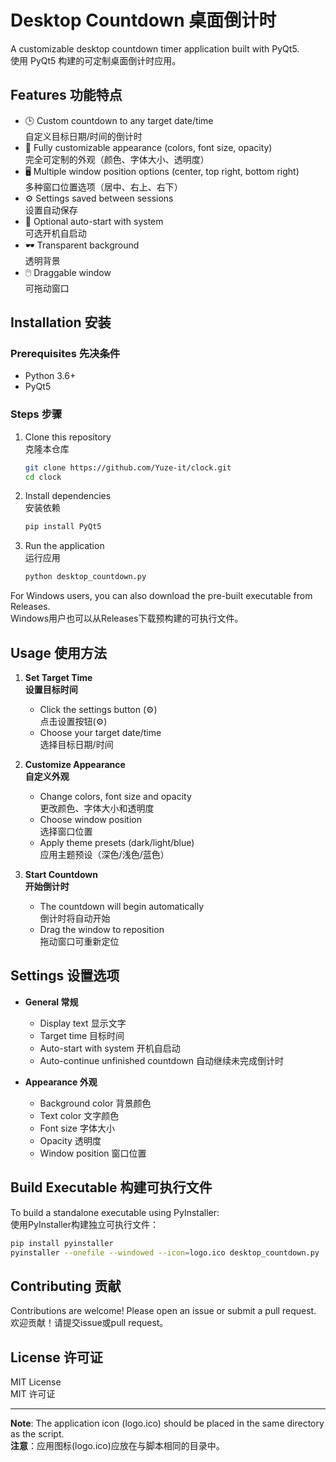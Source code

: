 # Desktop Countdown 桌面倒计时

A customizable desktop countdown timer application built with PyQt5.  
使用 PyQt5 构建的可定制桌面倒计时应用。

## Features 功能特点

- 🕒 Custom countdown to any target date/time  
  自定义目标日期/时间的倒计时
- 🎨 Fully customizable appearance (colors, font size, opacity)  
  完全可定制的外观（颜色、字体大小、透明度）
- 🖥️ Multiple window position options (center, top right, bottom right)  
  多种窗口位置选项（居中、右上、右下）
- ⚙️ Settings saved between sessions  
  设置自动保存
- 🚀 Optional auto-start with system  
  可选开机自启动
- 🕶️ Transparent background  
  透明背景
- 🖱️ Draggable window  
  可拖动窗口

## Installation 安装

### Prerequisites 先决条件
- Python 3.6+
- PyQt5

### Steps 步骤
1. Clone this repository  
   克隆本仓库
   ```bash
   git clone https://github.com/Yuze-it/clock.git
   cd clock
   ```

2. Install dependencies  
   安装依赖
   ```bash
   pip install PyQt5
   ```

3. Run the application  
   运行应用
   ```bash
   python desktop_countdown.py
   ```

For Windows users, you can also download the pre-built executable from Releases.  
Windows用户也可以从Releases下载预构建的可执行文件。

## Usage 使用方法

1. **Set Target Time**  
   **设置目标时间**
   - Click the settings button (⚙️)  
     点击设置按钮(⚙️)
   - Choose your target date/time  
     选择目标日期/时间

2. **Customize Appearance**  
   **自定义外观**
   - Change colors, font size and opacity  
     更改颜色、字体大小和透明度
   - Choose window position  
     选择窗口位置
   - Apply theme presets (dark/light/blue)  
     应用主题预设（深色/浅色/蓝色）

3. **Start Countdown**  
   **开始倒计时**
   - The countdown will begin automatically  
     倒计时将自动开始
   - Drag the window to reposition  
     拖动窗口可重新定位

## Settings 设置选项

- **General 常规**
  - Display text 显示文字
  - Target time 目标时间
  - Auto-start with system 开机自启动
  - Auto-continue unfinished countdown 自动继续未完成倒计时

- **Appearance 外观**
  - Background color 背景颜色
  - Text color 文字颜色
  - Font size 字体大小
  - Opacity 透明度
  - Window position 窗口位置

## Build Executable 构建可执行文件

To build a standalone executable using PyInstaller:  
使用PyInstaller构建独立可执行文件：

```bash
pip install pyinstaller
pyinstaller --onefile --windowed --icon=logo.ico desktop_countdown.py
```

## Contributing 贡献

Contributions are welcome! Please open an issue or submit a pull request.  
欢迎贡献！请提交issue或pull request。

## License 许可证

MIT License  
MIT 许可证

---

**Note**: The application icon (logo.ico) should be placed in the same directory as the script.  
**注意**：应用图标(logo.ico)应放在与脚本相同的目录中。
```
